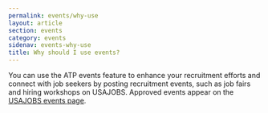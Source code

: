 ```yaml
---
permalink: events/why-use
layout: article
section: events
category: events
sidenav: events-why-use
title: Why should I use events?
---
```


You can use the ATP events feature to enhance your recruitment efforts and connect with job seekers by posting recruitment events, such as job fairs and hiring workshops on USAJOBS. Approved events appear on the [USAJOBS events page](https://www.usajobs.gov/Notification/Events). 
